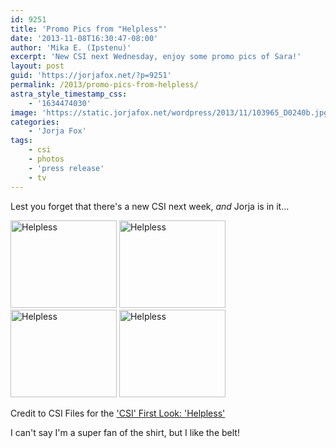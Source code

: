 ```yaml
---
id: 9251
title: 'Promo Pics from "Helpless"'
date: '2013-11-08T16:30:47-08:00'
author: 'Mika E. (Ipstenu)'
excerpt: 'New CSI next Wednesday, enjoy some promo pics of Sara!'
layout: post
guid: 'https://jorjafox.net/?p=9251'
permalink: /2013/promo-pics-from-helpless/
astra_style_timestamp_css:
    - '1634474030'
image: 'https://static.jorjafox.net/wordpress/2013/11/103965_D0240b.jpg'
categories:
    - 'Jorja Fox'
tags:
    - csi
    - photos
    - 'press release'
    - tv
---
```


Lest you forget that there's a new CSI next week, <em>and</em> Jorja is in it...

<a href="https://jorjafox.net/gallery/tv/csi/pub/s14/promo/103965_d0092b.jpg"><img class="alignnone size-thumbnail wp-image-9253" alt="Helpless" src="//static.jorjafox.net/wordpress/2013/11/103965_d0092b_200_cw200_ch200_thumb-170x140.jpg" width="170" height="140" /></a> <a href="https://jorjafox.net/gallery/tv/csi/pub/s14/promo/103965_d0223b.jpg"><img class="alignnone size-thumbnail wp-image-9254" alt="Helpless" src="//static.jorjafox.net/wordpress/2013/11/103965_d0223b_200_cw200_ch200_thumb-170x140.jpg" width="170" height="140" /></a> <a href="https://jorjafox.net/gallery/tv/csi/pub/s14/promo/103965_d0237b.jpg"><img class="alignnone size-thumbnail wp-image-9255" alt="Helpless" src="//static.jorjafox.net/wordpress/2013/11/103965_d0237b_200_cw200_ch200_thumb-170x140.jpg" width="170" height="140" /></a> <a href="https://jorjafox.net/gallery/tv/csi/pub/s14/promo/103965_d0240b.jpg"><img class="alignnone size-thumbnail wp-image-9256" alt="Helpless" src="//static.jorjafox.net/wordpress/2013/11/103965_d0240b_200_cw200_ch200_thumb-170x140.jpg" width="170" height="140" /></a>

Credit to CSI Files for the <a href="http://www.csifiles.com/content/2013/11/csi-first-look-helpless/">'CSI' First Look: 'Helpless'</a>

I can't say I'm a super fan of the shirt, but I like the belt!
